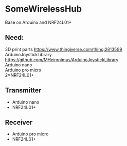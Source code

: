 # SomeWirelessHub
Base on Arduino and NRF24L01+  

## Need:
3D print parts https://www.thingiverse.com/thing:2813599  
ArduinoJoystickLibrary https://github.com/MHeironimus/ArduinoJoystickLibrary  
Arduino nano  
Arduino pro micro  
2×NRF24L01+  


## Transmitter  
* Arduino nano
* NRF24L01+



## Receiver  
* Arduino pro micro
* NRF24L01+
